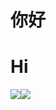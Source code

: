 # 你好 #
# Hi #
<div style="display: flex">
  <img src="https://github-readme-stats.vercel.app/api?username=stephen-zeng&theme=gotham&show_icons=true">
  <img src="https://github-readme-stats.vercel.app/api/top-langs/?username=stephen-zeng&layout=donut&theme=gotham&exclude_repo=img,file">
</div>
